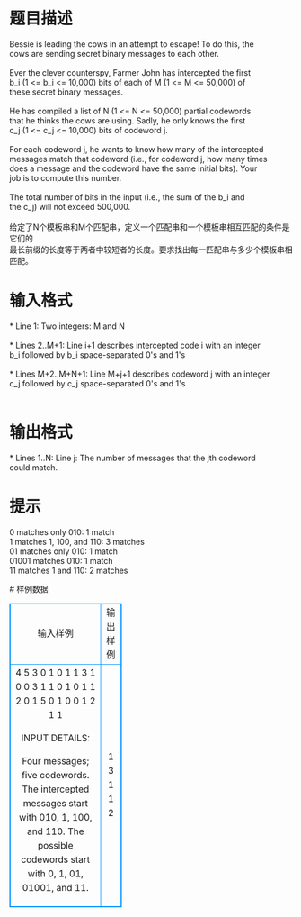 # 

 
 # 题目描述 
<p>
Bessie is leading the cows in an attempt to escape! To do this, the<br>cows are sending secret binary messages to each other.<br><br>Ever the clever counterspy, Farmer John has intercepted the first<br>b_i (1 <= b_i <= 10,000) bits of each of M (1 <= M <= 50,000) of<br>these secret binary messages.<br><br>He has compiled a list of N (1 <= N <= 50,000) partial codewords<br>that he thinks the cows are using. Sadly, he only knows the first<br>c_j (1 <= c_j <= 10,000) bits of codeword j.<br><br>For each codeword j, he wants to know how many of the intercepted<br>messages match that codeword (i.e., for codeword j, how many times<br>does a message and the codeword have the same initial bits).  Your<br>job is to compute this number.<br><br>The total number of bits in the input (i.e., the sum of the b_i and<br>the c_j) will not exceed 500,000.<br><br>给定了N个模板串和M个匹配串，定义一个匹配串和一个模板串相互匹配的条件是它们的<br>最长前缀的长度等于两者中较短者的长度。要求找出每一匹配串与多少个模板串相匹配。</p> 

 
 # 输入格式 
<p>
* Line 1: Two integers: M and N<br><br>* Lines 2..M+1: Line i+1 describes intercepted code i with an integer<br>        b_i followed by b_i space-separated 0's and 1's<br><br>* Lines M+2..M+N+1: Line M+j+1 describes codeword j with an integer<br>        c_j followed by c_j space-separated 0's and 1's<br><br></p> 

 
 # 输出格式 
<p>
* Lines 1..N: Line j: The number of messages that the jth codeword<br>        could match.<br></p> 

 
 # 提示 
<p>
0 matches only 010: 1 match<br>1 matches 1, 100, and 110: 3 matches<br>01 matches only 010: 1 match<br>01001 matches 010: 1 match<br>11 matches 1 and 110: 2 matches<br></p> 
# 样例数据
<style>
        table,table tr th, table tr td { border:1px solid #0094ff; }
        table { width: 200px; min-height: 25px; line-height: 25px; text-align: center; border-collapse: collapse;}   
    </style>
<table>
	<tr>
		<td>输入样例</td>
		<td>输出样例</td>
	</tr>
<tr><td>4 5
3 0 1 0
1 1
3 1 0 0
3 1 1 0
1 0
1 1
2 0 1
5 0 1 0 0 1
2 1 1

INPUT DETAILS:

Four messages; five codewords.
The intercepted messages start with 010, 1, 100, and 110.
The possible codewords start with 0, 1, 01, 01001, and 11.


</td><td>1
3
1
1
2
</td></tr></table>
